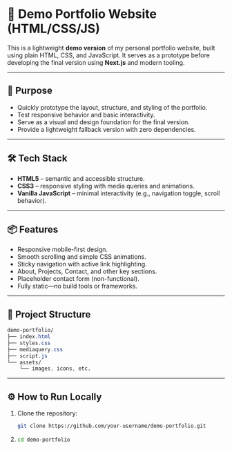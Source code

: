 # 🧪 Demo Portfolio Website (HTML/CSS/JS)

This is a lightweight **demo version** of my personal portfolio website, built using plain HTML, CSS, and JavaScript. It serves as a prototype before developing the final version using **Next.js** and modern tooling.

---

## 🚀 Purpose

- Quickly prototype the layout, structure, and styling of the portfolio.
- Test responsive behavior and basic interactivity.
- Serve as a visual and design foundation for the final version.
- Provide a lightweight fallback version with zero dependencies.

---

## 🛠️ Tech Stack

- **HTML5** – semantic and accessible structure.
- **CSS3** – responsive styling with media queries and animations.
- **Vanilla JavaScript** – minimal interactivity (e.g., navigation toggle, scroll behavior).

---

## 📦 Features

- Responsive mobile-first design.
- Smooth scrolling and simple CSS animations.
- Sticky navigation with active link highlighting.
- About, Projects, Contact, and other key sections.
- Placeholder contact form (non-functional).
- Fully static—no build tools or frameworks.

---

## 📁 Project Structure

```css
demo-portfolio/
├── index.html
├── styles.css
├── mediaquery.css
├── script.js
└── assets/
    └── images, icons, etc.
```


---

## ⚙️ How to Run Locally

1. Clone the repository:
   ```bash
   git clone https://github.com/your-username/demo-portfolio.git
   ```
2. ```bash
   cd demo-portfolio

   ```
